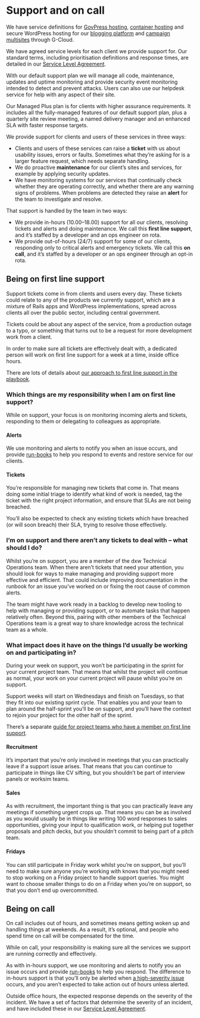 # Support and on call

We have service definitions for [GovPress hosting], [container hosting] and
secure WordPress hosting for our [blogging platform] and [campaign multisites]
through G-Cloud.

We have agreed service levels for each client we provide support for. Our
standard terms, including prioritisation definitions and response times, are
detailed in our [Service Level Agreement].

With our default support plan we will manage all code, maintenance, updates and
uptime monitoring and provide security event monitoring intended to detect and
prevent attacks. Users can also use our helpdesk service for help with any
aspect of their site.

Our Managed Plus plan is for clients with higher assurance requirements. It
includes all the fully-managed features of our default support plan, plus a
quarterly site review meeting, a named delivery manager and an enhanced SLA
with faster response targets.

We provide support for clients and users of these services in three ways:

* Clients and users of these services can raise a **ticket** with us about
  usability issues, errors or faults. Sometimes what they’re asking for is a
  larger feature request, which needs separate handling.
* We do proactive **maintenance** for our client’s sites and services, for
  example by applying security updates.
* We have monitoring systems for our services that continually check whether
  they are operating correctly, and whether there are any warning signs of
  problems. When problems are detected they raise an **alert** for the team to
  investigate and resolve.

That support is handled by the team in two ways:

* We provide in-hours (10.00–18.00) support for all our clients, resolving
  tickets and alerts and doing maintenance. We call this **first line
  support**, and it’s staffed by a developer and an ops engineer on rota.
* We provide out-of-hours (24/7) support for some of our clients, responding
  only to critical alerts and emergency tickets. We call this **on call**, and
  it’s staffed by a developer or an ops engineer through an opt-in rota.

## Being on first line support

Support tickets come in from clients and users every day. These tickets could
relate to any of the products we currently support, which are a mixture of
Rails apps and WordPress implementations, spread across clients all over the
public sector, including central government.

Tickets could be about any aspect of the service, from a production outage to a
typo, or something that turns out to be a request for more development work
from a client.

In order to make sure all tickets are effectively dealt with, a dedicated
person will work on first line support for a week at a time, inside office
hours.

There are lots of details about [our approach to first line support in the
playbook](https://playbook.dxw.com/#/?id=hosting-and-supporting-services).

### Which things are my responsibility when I am on first line support?

While on support, your focus is on monitoring incoming alerts and tickets,
responding to them or delegating to colleagues as appropriate.

#### Alerts

We use monitoring and alerts to notify you when an issue occurs, and provide
[run-books] to help you respond to events and restore service for our clients.

#### Tickets

You’re responsible for managing new tickets that come in. That means doing some
initial triage to identify what kind of work is needed, tag the ticket with the
right project information, and ensure that SLAs are not being breached.

You’ll also be expected to check any existing tickets which have breached (or
will soon breach) their SLA, trying to resolve those effectively.

### I’m on support and there aren’t any tickets to deal with – what should I do?

Whilst you’re on support, you are a member of the dxw Technical Operations
team. When there aren’t tickets that need your attention, you should look for
ways to make managing and providing support more effective and efficient. That
could include improving documentation in the runbook for an issue you’ve worked
on or fixing the root cause of common alerts.

The team might have work ready in a backlog to develop new tooling to help with
managing or providing support, or to automate tasks that happen relatively
often. Beyond this, pairing with other members of the Technical Operations team
is a great way to share knowledge across the technical team as a whole.

### What impact does it have on the things I’d usually be working on and participating in?

During your week on support, you won’t be participating in the sprint for your
current project team. That means that whilst the project will continue as
normal, your work on your current project will pause whilst you’re on support.

Support weeks will start on Wednesdays and finish on Tuesdays, so that they fit
into our existing sprint cycle. That enables you and your team to plan around
the half-sprint you’ll be on support, and you’ll have the context to rejoin
your project for the other half of the sprint.

There’s a separate [guide for project teams who have a member on first line
support](https://docs.google.com/document/d/1WocWXmy0I0ew8CuYP1d1E3ySYntJnuMkT10vvBhiBf0/edit?usp=sharing).

#### Recruitment

It’s important that you’re only involved in meetings that you can practically
leave if a support issue arises. That means that you can continue to
participate in things like CV sifting, but you shouldn’t be part of interview
panels or worksim teams.

#### Sales

As with recruitment, the important thing is that you can practically leave any
meetings if something urgent crops up. That means you can be as involved as you
would usually be in things like writing 100 word responses to sales
opportunities, giving your input to qualification work, or helping put together
proposals and pitch decks, but you shouldn’t commit to being part of a pitch
team.

#### Fridays

You can still participate in Friday work whilst you’re on support, but you’ll
need to make sure anyone you’re working with knows that you might need to stop
working on a Friday project to handle support queries. You might want to choose
smaller things to do on a Friday when you’re on support, so that you don’t end
up overcommitted.

## Being on call

On call includes out of hours, and sometimes means getting woken up and
handling things at weekends. As a result, it’s optional, and people who spend
time on call will be compensated for the time.

While on call, your responsibility is making sure all the services we support
are running correctly and effectively.

As with in-hours support, we use monitoring and alerts to notify you an issue
occurs and provide [run-books] to help you respond. The difference to in-hours
support is that you’ll only be alerted when [a high-severity
issue](https://docs.google.com/document/d/1Y_uhCQEKyyFyDI_oM-FhAf4LyvFIziTfOtwPfi8LqOs/edit)
occurs, and you aren’t expected to take action out of hours unless alerted.

Outside office hours, the expected response depends on the severity of the
incident. We have a set of factors that determine the severity of an incident,
and have included these in our [Service Level Agreement].

[GovPress hosting]: https://www.digitalmarketplace.service.gov.uk/g-cloud/services/930612236449495
[container hosting]: https://www.digitalmarketplace.service.gov.uk/g-cloud/services/754953588860938
[blogging platform]: https://www.digitalmarketplace.service.gov.uk/g-cloud/services/355674790119695
[campaign multisites]: https://www.digitalmarketplace.service.gov.uk/g-cloud/services/691308552308120
[Service Level Agreement]: https://contracts.dxw.com/service_level_agreement.md.html
[run-books]: https://git.govpress.com/ops/docs
